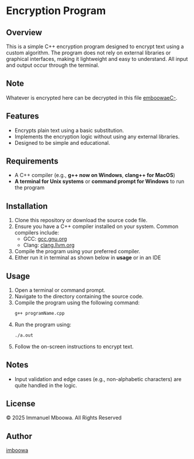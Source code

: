 # Encryption Program

## Overview
This is a simple C++ encryption program designed to encrypt text using a custom algorithm. The program does not rely on external libraries or graphical interfaces, making it lightweight and easy to understand. All input and output occur through the terminal.

## Note 
Whatever is encrypted here can be decrypted in this file [emboowaeC-](https://github.com/imboowa/emboowaeC-).

## Features
- Encrypts plain text using a basic substitution.
- Implements the encryption logic without using any external libraries.
- Designed to be simple and educational.

## Requirements
- A C++ compiler (e.g., **g++ now on Windows**, **clang++ for MacOS**)
- **A terminal for Unix systems** or **command prompt for Windows** to run the program

## Installation
1. Clone this repository or download the source code file.
2. Ensure you have a C++ compiler installed on your system. Common compilers include:
   - GCC: [gcc.gnu.org](https://gcc.gnu.org/)
   - Clang: [clang.llvm.org](https://clang.llvm.org/)
3. Compile the program using your preferred compiler.
4. Either run it in terminal as shown below in **usage** or in an IDE

## Usage
1. Open a terminal or command prompt.
2. Navigate to the directory containing the source code.
3. Compile the program using the following command:
   ```bash
   g++ programName.cpp
   ```
4. Run the program using:
   ```bash
   ./a.out
   ```
5. Follow the on-screen instructions to encrypt text.


## Notes
- Input validation and edge cases (e.g., non-alphabetic characters) are quite handled in the logic.

## License
© 2025 Immanuel Mboowa. All Rights Reserved

## Author
[imboowa](https://github.com/imboowa)


